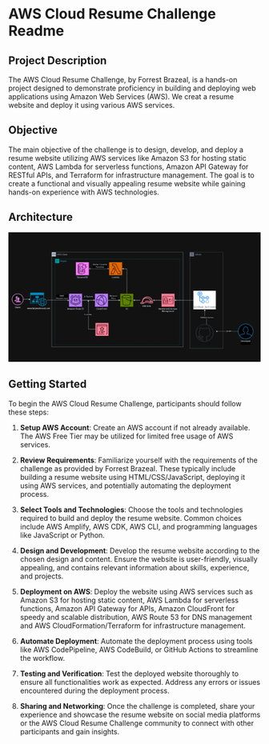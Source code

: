 # AWS Cloud Resume Challenge Readme

## Project Description

The AWS Cloud Resume Challenge, by Forrest Brazeal, is a hands-on project designed to demonstrate proficiency in building and deploying web applications using Amazon Web Services (AWS). We creat a resume website and deploy it using various AWS services.

## Objective

The main objective of the challenge is to design, develop, and deploy a resume website utilizing AWS services like Amazon S3 for hosting static content, AWS Lambda for serverless functions, Amazon API Gateway for RESTful APIs, and Terraform for infrastructure management. The goal is to create a functional and visually appealing resume website while gaining hands-on experience with AWS technologies.

## Architecture

![alt text](website/img/Cloud-Resume-Architecture.png)

## Getting Started

To begin the AWS Cloud Resume Challenge, participants should follow these steps:

1. **Setup AWS Account**: Create an AWS account if not already available. The AWS Free Tier may be utilized for limited free usage of AWS services.

2. **Review Requirements**: Familiarize yourself with the requirements of the challenge as provided by Forrest Brazeal. These typically include building a resume website using HTML/CSS/JavaScript, deploying it using AWS services, and potentially automating the deployment process.

3. **Select Tools and Technologies**: Choose the tools and technologies required to build and deploy the resume website. Common choices include AWS Amplify, AWS CDK, AWS CLI, and programming languages like JavaScript or Python.

4. **Design and Development**: Develop the resume website according to the chosen design and content. Ensure the website is user-friendly, visually appealing, and contains relevant information about skills, experience, and projects.

5. **Deployment on AWS**: Deploy the website using AWS services such as Amazon S3 for hosting static content, AWS Lambda for serverless functions, Amazon API Gateway for APIs, Amazon CloudFront for speedy and scalable distribution, AWS Route 53 for DNS management and AWS CloudFormation/Terraform for infrastructure management.

6. **Automate Deployment**: Automate the deployment process using tools like AWS CodePipeline, AWS CodeBuild, or GitHub Actions to streamline the workflow.

7. **Testing and Verification**: Test the deployed website thoroughly to ensure all functionalities work as expected. Address any errors or issues encountered during the deployment process.

8. **Sharing and Networking**: Once the challenge is completed, share your experience and showcase the resume website on social media platforms or the AWS Cloud Resume Challenge community to connect with other participants and gain insights.
